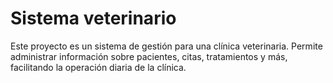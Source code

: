 # Sistema veterinario

Este proyecto es un sistema de gestión para una clínica veterinaria. Permite administrar información sobre pacientes, citas, tratamientos y más, facilitando la operación diaria de la clínica.
